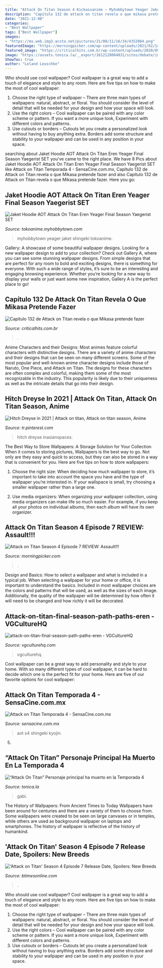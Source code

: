 ```yaml
---
title: "Attack On Titan Season 4 Kickassanime ~ Myhobbytown Yeager Jaket Shingeki Tokoanime"
description: "Capítulo 132 de attack on titan revela o que mikasa pretende fazer"
date: "2021-12-08"
categories:
- "Best Wallpaper"
tags: ["Best Wallpaper"]
images:
- "https://mx.web.img3.acsta.net/pictures/21/08/11/16/34/4352084.png"
featuredImage: "https://morningpicker.com/wp-content/uploads/2021/02/1c-7.jpg"
featured_image: "https://criticalhits.com.br/wp-content/uploads/2020/09/mikasa-attack-on-titan.jpeg"
image: "https://assets.tonica.la/__export/1612128004031/sites/debate/img/2021/01/31/attack-on-titan-personaje-muere.jpg_242310155.jpg"
ShowToc: true
author: "Leland Leuschke"
---
```



Who should use cool wallpaper?
Cool wallpaper is a great way to add a touch of elegance and style to any room. Here are five tips on how to make the most of cool wallpaper: 
1) Choose the right type of wallpaper – There are three main types of wallpapers: natural, abstract, or floral. You should consider the level of detail that will be needed for your design and how your space will look. 
2) Use the right colors – Cool wallpaper can be paired with any color scheme or pattern. If you want a more unique look, Experiment with different colors and patterns. 
3) Use cutouts or borders – Cutouts let you create a personalized look without having to buy anything extra. Borders add some structure and stability to your wallpaper and can be used in any position in your space.

	

		
searching about Jaket Hoodie AOT Attack On Titan Eren Yeager Final Season Yaegerist SET you've came to the right place. We have 8 Pics about Jaket Hoodie AOT Attack On Titan Eren Yeager Final Season Yaegerist SET like Attack on Titan Temporada 4 - SensaCine.com.mx, Capítulo 132 de Attack on Titan revela o que Mikasa pretende fazer and also Capítulo 132 de Attack on Titan revela o que Mikasa pretende fazer. Here you go:
		
    
## Jaket Hoodie AOT Attack On Titan Eren Yeager Final Season Yaegerist SET

<img loading=lazy src="https://tokoanime.myhobbytown.com/wp-content/uploads/2021/05/snk-hoodie-eren-mht2-1024x1024.jpg" onerror="this.onerror=null;this.src='https://tse3.mm.bing.net/th?id=OIP._9iAo6zxxxaIJYB1LpXggwHaHa&amp;pid=15.1';" alt="Jaket Hoodie AOT Attack On Titan Eren Yeager Final Season Yaegerist SET">

_Source: tokoanime.myhobbytown.com_

>myhobbytown yeager jaket shingeki tokoanime. 

	

Gallery: A showcase of some beautiful wallpaper designs.
Looking for a new wallpaper design to add to your collection? Check out Gallery A, where you can see some stunning wallpaper designs. From simple designs that are perfect for any room to bold and exciting designs, there is something for everyone. With such a wide range of styles, it’s sure to be an interesting and engaging browsing experience. Whether you’re looking for a new way to display your walls or just want some new inspiration, Gallery A is the perfect place to go!





	
	
    
## Capítulo 132 De Attack On Titan Revela O Que Mikasa Pretende Fazer

<img loading=lazy src="https://criticalhits.com.br/wp-content/uploads/2020/09/mikasa-attack-on-titan.jpeg" onerror="this.onerror=null;this.src='https://tse1.mm.bing.net/th?id=OIP.mssbyrJ_bKKeFanS7TJjVwHaEc&amp;pid=15.1';" alt="Capítulo 132 de Attack on Titan revela o que Mikasa pretende fazer">

_Source: criticalhits.com.br_

>. 

	

Anime Characters and their Designs: Most animes feature colorful characters with distinctive designs.
There are a variety of anime characters and their designs that can be seen on many different screens. Some of the most popular and well-known anime character designs include those of Naruto, One Piece, and Attack on Titan. The designs for these characters are often complex and colorful, making them some of the most recognizable in the industry. This popularity is likely due to their uniqueness as well as the intricate details that go into their design.

    
## Hitch Dreyse In 2021 | Attack On Titan, Attack On Titan Season, Anime

<img loading=lazy src="https://i.pinimg.com/736x/36/8a/eb/368aebc1d2b4007327aeee5369c018de.jpg" onerror="this.onerror=null;this.src='https://tse2.mm.bing.net/th?id=OIP.SOF4YxhbANFS1PwYc4Jx8AHaLH&amp;pid=15.1';" alt="Hitch Dreyse in 2021 | Attack on titan, Attack on titan season, Anime">

_Source: tr.pinterest.com_

>hitch dreyse inasianspaces. 

	

The Best Way to Store Wallpapers: A Storage Solution for Your Collection
When it comes to storing pictures, Wallpapers is the best way to go. Not only are they easy and quick to access, but they can also be stored in a way that is convenient for you. Here are five tips on how to store wallpapers:
1) Choose the right size: When deciding how much wallpaper to store, it’s important to take into account the space you have and the type of wallpaper you’re interested in. If your wallspace is small, try choosing a smaller wallpaper rather than a large one.

2) Use media organizers: When organizing your wallpaper collection, using media organizers can make life so much easier. For example, if you keep all your photos on individual albums, then each album will have its own organizer.

    
## Attack On Titan Season 4 Episode 7 REVIEW: Assault!!!

<img loading=lazy src="https://morningpicker.com/wp-content/uploads/2021/02/1c-7.jpg" onerror="this.onerror=null;this.src='https://tse1.mm.bing.net/th?id=OIP.kZ6NGLir6VzCpIoZmayhLwHaEK&amp;pid=15.1';" alt="Attack on Titan Season 4 Episode 7 REVIEW: Assault!!!">

_Source: morningpicker.com_

>. 

	

Design and Basics: How to select a wallpaper and what is included in a typical job.
When selecting a wallpaper for your home or office, it is important to understand the basics. Included in most wallpaper choices are the colors and patterns that will be used, as well as the sizes of each image. Additionally, the quality of the wallpaper will be determined by how often it will need to be changed and how richly it will be decorated.

    
## Attack-on-titan-final-season-path-paths-eren - VGCultureHQ

<img loading=lazy src="https://vgculturehq.com/wp-content/uploads/2021/02/attack-on-titan-final-season-path-paths-eren.jpg" onerror="this.onerror=null;this.src='https://tse1.mm.bing.net/th?id=OIP.UA1h2nOmpRUz4mkEwV403wHaEo&amp;pid=15.1';" alt="attack-on-titan-final-season-path-paths-eren - VGCultureHQ">

_Source: vgculturehq.com_

>vgculturehq. 

	

Cool wallpaper can be a great way to add personality and style to your home. With so many different types of cool wallpaper, it can be hard to decide which one is the perfect fit for your home. Here are five of our favorite options for cool wallpaper: 

    
## Attack On Titan Temporada 4 - SensaCine.com.mx

<img loading=lazy src="https://mx.web.img3.acsta.net/pictures/21/08/11/16/34/4352084.png" onerror="this.onerror=null;this.src='https://tse2.mm.bing.net/th?id=OIP.SZYNcCEltpQYXeExIDGvKgHaKe&amp;pid=15.1';" alt="Attack on Titan Temporada 4 - SensaCine.com.mx">

_Source: sensacine.com.mx_

>aot s4 shingeki kyojin. 

	

5.

    
## “Attack On Titan” Personaje Principal Ha Muerto En La Temporada 4

<img loading=lazy src="https://assets.tonica.la/__export/1612128004031/sites/debate/img/2021/01/31/attack-on-titan-personaje-muere.jpg_242310155.jpg" onerror="this.onerror=null;this.src='https://tse1.mm.bing.net/th?id=OIP.vUFFMHgMmTUYT4qHJ-t3agHaEk&amp;pid=15.1';" alt="“Attack On Titan” Personaje principal ha muerto en la Temporada 4">

_Source: tonica.la_

>gabi. 

	

The History of Wallpapers: From Ancient Times to Today
Wallpapers have been around for centuries and there are a variety of them to choose from. Some wallpapers were created to be seen on large canvases or in temples, while others are used as background wallpaper on laptops and smartphones. The history of wallpaper is reflective of the history of humankind.

    
## &#039;Attack On Titan&#039; Season 4 Episode 7 Release Date, Spoilers: New Breeds

<img loading=lazy src="https://datacdn.btimesonline.com/data/images/full/119287/attack-on-titan-season-4-episode-7.jpg" onerror="this.onerror=null;this.src='https://tse3.mm.bing.net/th?id=OIP.Y7ArKCvQEq7CHhRTozFJswHaEK&amp;pid=15.1';" alt="&#039;Attack on Titan&#039; Season 4 Episode 7 Release Date, Spoilers: New Breeds">

_Source: btimesonline.com_

>. 

	

Who should use cool wallpaper?
Cool wallpaper is a great way to add a touch of elegance and style to any room. Here are five tips on how to make the most of cool wallpaper: 
1) Choose the right type of wallpaper – There are three main types of wallpapers: natural, abstract, or floral. You should consider the level of detail that will be needed for your design and how your space will look. 
2) Use the right colors – Cool wallpaper can be paired with any color scheme or pattern. If you want a more unique look, Experiment with different colors and patterns. 
3) Use cutouts or borders – Cutouts let you create a personalized look without having to buy anything extra. Borders add some structure and stability to your wallpaper and can be used in any position in your space.


